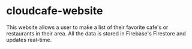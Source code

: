 # cloudcafe-website
This website allows a user to make a list of their favorite cafe's or restaurants in their area. All the data is stored in Firebase's Firestore and updates real-time.
